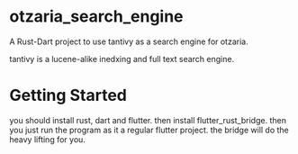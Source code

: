 # otzaria_search_engine

A Rust-Dart project to use tantivy as a search engine for otzaria.

tantivy is a lucene-alike inedxing and full text search engine.

# Getting Started
you should install rust, dart and flutter. 
then install flutter_rust_bridge.
then you just run the program as it a regular flutter project. the bridge will do the heavy lifting for you.
